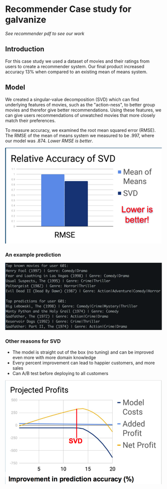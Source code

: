 # Recommender Case study for galvanize
*See recommender pdf to see our work*  

## Introduction
For this case study we used a dataset of movies and their ratings from users to create a recommender system. Our final product increased accuracy 13% when compared to an existing mean of means system.

## Model
We created a singular-value decomposition (SVD) which can find underlying features of movies, such as the "action-ness", to better group movies and therefor give better recommendations. Using these features, we can give users recommendations of unwatched movies that more closely match their preferences.  
  
To measure accuracy, we examined the root mean squared error (RMSE). The RMSE of the mean of means system we measured to be .997, where our model was .874. *Lower RMSE is better*.  
  
![](images/accuracy.png)  
  
### An example prediction
![](images/rec.png)  
  
  
### Other reasons for SVD
- The model is straight out of the box (no tuning) and can be improved even more with more domain knowledge
- Every percent improvement can lead to happier customers, and more sales
- Can A/B test before deploying to all customers
  
![](images/profits.png)


  
